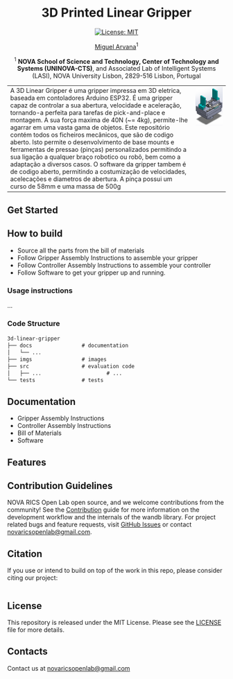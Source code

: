 <div  align="center"> 

# 3D Printed Linear Gripper
[![License: MIT](https://img.shields.io/badge/License-MIT-red.svg)](https://opensource.org/licenses/MIT)

[Miguel Arvana](https://scholar.google.com/citations?user=UBvr388AAAAJ&hl=pt-PT)<sup>1</sup>

<sup>1</sup> **NOVA School of Science and Technology, Center of Technology and Systems (UNINOVA-CTS)**,
and Associated Lab of Intelligent Systems (LASI), NOVA University
Lisbon, 2829-516 Lisbon, Portugal

<table>
  <tr>
    <td style="vertical-align: top;">
      A 3D Linear Gripper é uma gripper impressa em 3D eletrica, baseada em contoladores Arduino ESP32. É uma gripper capaz de controlar a sua abertura, velocidade e aceleração, tornando-a perfeita para tarefas de pick-and-place e montagem. A sua força maxima de 40N (~= 4kg), permite-lhe agarrar em uma vasta gama de objetos.
Este repositório contém todos os ficheiros mecânicos, que são de codigo aberto. Isto permite o desenvolvimento de base mounts e ferramentas de pressao (pinças) personalizados permitindo a sua ligação a qualquer braço robotico ou robô, bem como a adaptação a diversos casos. 
O software da gripper tambem é de codigo aberto, permitindo a costumização de velocidades, acelecações e diametros de abertura.
A pinça possui um curso de 58mm e uma massa de 500g
    </td>
    <td style="vertical-align: top;">
      <img style="width: 1100px" src="imgs/gripper_isometric.png" alt="gripper_1" width: 2000px" />
    </td>
  </tr>
</table>

</div>

## Get Started

## How to build
  - Source all the parts from the bill of materials
  - Follow Gripper Assembly Instructions to assemble your gripper
  - Follow Controller Assembly Instructions to assemble your controller
  - Follow Software to get your gripper up and running.
### Usage instructions
...

### Code Structure
```
3d-linear-gripper        
├── docs                # documentation
│   └── ...
├── imgs                # images
├── src                 # evaluation code
│   ├── ...                     # ...
└── tests               # tests
```
## Documentation
  - Gripper Assembly Instructions
  - Controller Assembly Instructions
  - Bill of Materials
  - Software
## Features

## Contribution Guidelines
NOVA RICS Open Lab open source, and we welcome contributions from the community! See the [Contribution](CONTRIBUTING.md) guide for more information on the development workflow and the internals of the wandb library. For project related bugs and feature requests, visit [GitHub Issues](https://github.com/NOVA-RICS-Open-Lab/3d-linear-gripper/issues) or contact novaricsopenlab@gmail.com.

## Citation
If you use or intend to build on top of  the work in this repo, please consider citing our project:
```bibtex
```

## License
This repository is released under the MIT License. Please see the [LICENSE](LICENSE) file for more details.

## Contacts
Contact us at novaricsopenlab@gmail.com
